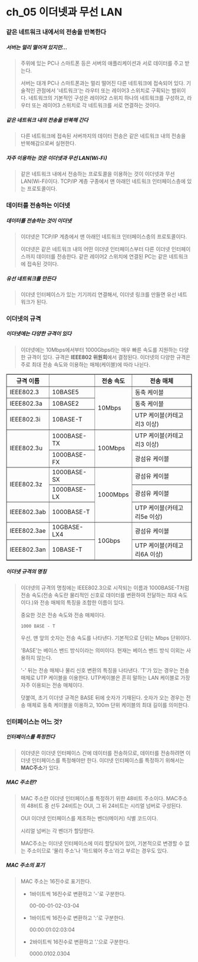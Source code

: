 # ch_05 이더넷과 무선 LAN

### 같은 네트워크 내에서의 전송을 반복한다

##### 서버는 멀리 떨어져 있지만...

> 주위에 있는 PC나 스마트폰 등은 서버의 애플리케이션과 서로 데이터를 주고 받는다.
>
> 서버는 대개 PC나 스마트폰과는 멀리 떨어진 다른 네트워크에 접속되어 있다. 기술적인 관점에서 '네트워크'는 라우터 또는 레이어3 스위치로 구획되는 범위이다. 네트워크의 기본적인 구성은 레이어2 스위치 하나의 네트워크를 구성하고, 라우터 또는 레이어3 스위치로 각 네트워크를 서로 연결하는 것이다.

##### 같은 네트워크 내의 전송을 반복해 간다

> 다른 네트워크에 접속된 서버까지의 데이터 전송은 같은 네트워크 내의 전송을 반복해감으로써 실현한다.

##### 자주 이용하는 것은 이더넷과 무선 LAN(Wi-Fi)

> 같은 네트워크 내에서 전송하는 프로토콜을 이용하는 것이 이더넷과 무선 LAN(Wi-Fi)이다. TCP/IP 계층 구종에서 맨 아래인 네트워크 인터페이스층에 있는 프로토콜이다.



### 데이터를 전송하는 이더넷

##### 데이터를 전송하는 것이 이더넷

> 이더넷은 TCP/IP 계층에서 맨 아래인 네트워크 인터페이스층의 프로토콜이다. 
>
> 이더넷은 같은 네트워크 내의 어떤 이더넷 인터페이스부터 다른 이더넷 인터페이스까지 데이터를 전송한다. 같은 레이어2 스위치에 연결된 PC는 같은 네트워크에 접속된 것이다.

##### 유선 네트워크를 만든다

> 이더넷 인터페이스가 있는 기기끼리 연결해서, 이더넷 링크를 만들면 유선 네트워크가 된다.



### 이더넷의 규격

##### 이더넷에는 다양한 규격이 있다

> 이더넷에는 10Mbps에서부터 1000Gbps라는 매우 빠른 속도를 지원하는 다양한 규격이 있다. 규격은 <strong>IEEE802 위원회</strong>에서 결정된다. 이더넷의 다양한 규격은 주로 최대 전송 속도와 이용하는 매체(케이블)에 따라 나뉜다.

<table border>
  <thead>
    <tr>
      <th colspan=2>규격 이름</th>
      <th></th>
      <th>전송 속도</th>
      <th>전송 매체</th>
    </tr>
  </thead>
  <tbody>
    <tr>
      <td colspan=2>IEEE802.3</td>
      <td >10BASE5</td>
      <td rowspan=3>10Mbps</td>
      <td >동축 케이블</td>
    </tr>
    <tr>
      <td colspan=2>IEEE802.3a</td>
      <td >10BASE2</td>
      <td>동축 케이블</td>
    </tr>
    <tr>
      <td colspan=2>IEEE802.3i</td>
      <td >10BASE-T</td>
      <td>UTP 케이블(카테고리3 이상)</td>
    </tr>    
    <tr>
      <td rowspan=2 colspan=2>IEEE802.3u</td>
      <td>1000BASE-TX</td>
      <td rowspan=2>100Mbps</td>
      <td>UTP 케이블(카테고리3 이상)</td>
    </tr>
    <tr>
      <td>1000BASE-FX</td>
      <td>광섬유 케이블</td>
    </tr>    
    <tr>
      <td rowspan=2 colspan=2>IEEE802.3z</td>
      <td>1000BASE-SX</td>
      <td rowspan=3>1000Mbps</td>
      <td>광섬유 케이블</td>
    </tr>
    <tr>
      <td>1000BASE-LX</td>
      <td>광섬유 케이블</td>
    </tr>
    <tr>
      <td colspan=2>IEEE802.3ab</td>
      <td>1000BASE-T</td>
      <td>UTP 케이블(카테고리5e 이상)</td>
    </tr>    
    <tr>
      <td colspan=2>IEEE802.3ae</td>
      <td>10GBASE-LX4</td>
      <td rowspan=2>10Gbps</td>
      <td>광섬유 케이블</td>
    </tr>
    <tr>
      <td colspan=2>IEEE802.3an</td>
      <td>10BASE-T</td>
      <td>UTP 케이블(카테고리6A 이상)</td>
    </tr>     
  </tbody>
</table>

##### 이더넷 규격의 명칭

> 이더넷의 규격의 명칭에는 IEEE802.3으로 시작되는 이름과 1000BASE-T처럼 전송 속도(전송 속도란 물리적인 신호로 데이터를 변환하여 전달하는 최대 속도이다.)와 전송 매체의 특징을 조합한 이름이 있다.
>
> 중요한 것은 전송 속도와 전송 매체이다.
>
> `1000 BASE - T` 
>
> 우선, 맨 앞의 숫자는 전송 속도를 나타낸다. 기본적으로 단위는 Mbps 단위이다. 
>
> 'BASE'는 베이스 밴드 방식이라는 의미이다. 현재는 베이스 밴드 방식 이외는 사용하지 않는다.
>
> '-' 뒤는 전송 매체나 물리 신호 변환의 특징을 나타낸다. 'T'가 있는 경우는 전송 매체로 UTP 케이블을 이용한다. UTP케이블은 흔히 말하는 LAN 케이블로 가장 자주 이용되는 전송 매체이다.
>
> 덧붙여, 초기 이더넷 규격은 BASE 뒤에 숫자가 기재된다. 숫자가 오는 경우는 전송 매체로 동축 케이블을 이용하고, 100m 단위 케이블의 최대 길이를 의미한다.



### 인터페이스는 어느 것?

##### 인터페이스를 특정한다

> 이더넷은 이더넷 인터페이스 간에 데이터를 전송하므로, 데이터를 전송하려면 이더넷 인터페이스를 특정해야만 한다. 이더넷 인터페이스를 특정하기 위해서는 <strong>MAC주소</strong>가 있다.

##### MAC 주소란?

> MAC 주소란 이더넷 인터페이스를 특정하기 위한 48비트 주소이다. MAC주소의 48비트 중 선두 24비트는 OUI, 그 뒤 24비트는 시리얼 넘버로 구성된다.
>
> OUI 이더넷 인터페이스를 제조하는 벤더(메이커) 식별 코드이다.
>
> 시리얼 넘버는 각 벤더가 할당한다.
>
> MAC주소는 이더넷 인터페이스에 미리 할당되어 있어, 기본적으로 변경할 수 없는 주소이므로 '물리 주소'나 '하드웨어 주소'라고 부르는 경우도 있다.

##### MAC 주소의 표기

> MAC 주소는 16진수로 표기한다.
>
> - 1바이트씩 16진수로 변환하고 '-'로 구분한다.
>
>   00-00-01-02-03-04
>
> - 1바이트씩 16진수로 변환하고 ':'로 구분한다.
>
>   00:00:01:02:03:04
>
> - 2바이트씩 16진수로 변환하고 '.'으로 구분한다.
>
>   0000.0102.0304



















